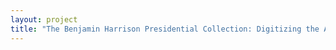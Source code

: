 ```yaml
--- 
layout: project 
title: "The Benjamin Harrison Presidential Collection: Digitizing the Artifacts, Letters, and Documents of America's 23rd President, Benjamin Harrison, including artifacts from his grandfather William Henry Harrison and other family members." 
---
```



